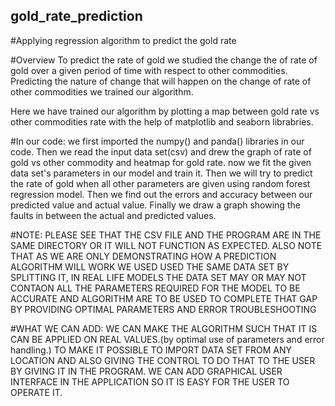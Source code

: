## gold_rate_prediction
#Applying regression algorithm to predict the gold rate 

#Overview
To predict the rate of gold we studied the change the of rate of gold over a given period of time
with respect to other commodities. Predicting the nature of change that will happen on the change of rate of other commodities we trained our algorithm.

Here we have trained our algorithm by plotting a map between gold rate vs other commodities rate with the help of matplotlib and seaborn librabries.


#In our code: 
						we first imported the numpy() and panda() libraries in our code.
						Then we read the input data set(csv) and drew the graph of rate of gold vs other commodity and heatmap for gold rate.
						now we fit the given data set's parameters in our model and train it.
						Then we will try to predict the rate of gold when all other parameters are given using random forest regression model.
						Then we find out the errors and accuracy between our predicted value and actual value.
						Finally we draw a graph showing the faults in between the actual and predicted values.
						
						
						
#NOTE:
						PLEASE SEE THAT THE CSV FILE AND THE PROGRAM ARE IN THE SAME DIRECTORY OR IT WILL NOT FUNCTION AS EXPECTED.
						ALSO NOTE THAT AS WE ARE ONLY DEMONSTRATING HOW A PREDICTION ALGORITHM WILL WORK WE USED USED THE SAME DATA SET BY SPLITTING IT, IN REAL LIFE MODELS THE DATA SET MAY OR  MAY NOT CONTAON ALL THE PARAMETERS REQUIRED FOR THE MODEL TO BE ACCURATE AND ALGORITHM ARE TO BE USED TO COMPLETE THAT GAP BY PROVIDING OPTIMAL PARAMETERS AND ERROR TROUBLESHOOTING
						
						
						
#WHAT WE CAN ADD:
            WE CAN MAKE THE ALGORITHM SUCH THAT IT IS CAN BE APPLIED ON REAL VALUES.(by optimal use of parameters and error handling.)
						TO MAKE IT POSSIBLE TO IMPORT DATA SET FROM ANY LOCATION AND ALSO GIVING THE CONTROL TO DO THAT TO THE USER BY GIVING IT IN THE PROGRAM.
						WE CAN ADD GRAPHICAL USER INTERFACE IN THE APPLICATION SO IT IS EASY FOR THE USER TO OPERATE IT.
